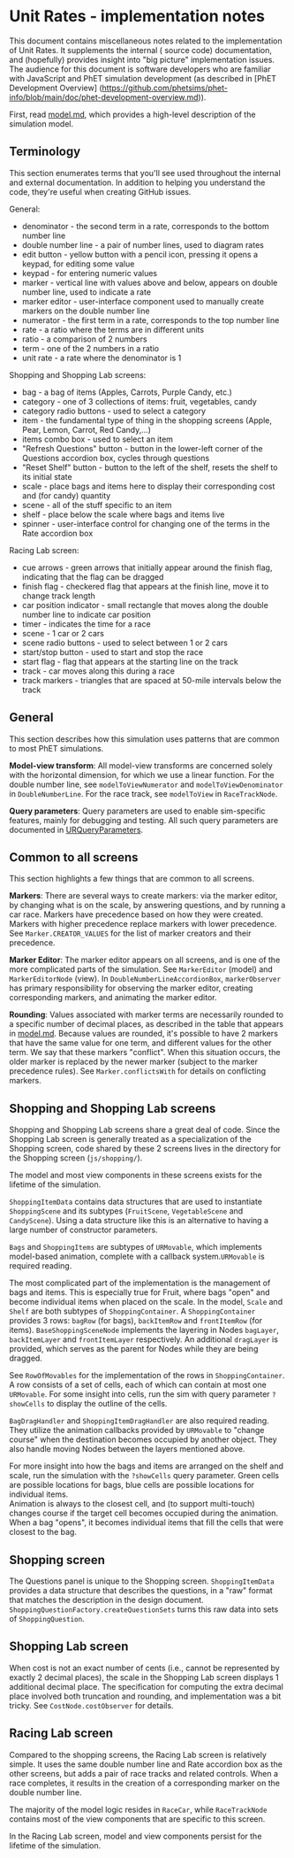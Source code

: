 # Unit Rates - implementation notes

This document contains miscellaneous notes related to the implementation of Unit Rates. It supplements the internal (
source code) documentation, and (hopefully) provides insight into
"big picture" implementation issues. The audience for this document is software developers who are familiar with
JavaScript and PhET simulation development (as described in [PhET Development Overview]
(https://github.com/phetsims/phet-info/blob/main/doc/phet-development-overview.md)).

First, read [model.md](https://github.com/phetsims/unit-rates/blob/main/doc/model.md), which provides a high-level
description of the simulation model.

## Terminology

This section enumerates terms that you'll see used throughout the internal and external documentation. In addition to
helping you understand the code, they're useful when creating GitHub issues.

General:

* denominator - the second term in a rate, corresponds to the bottom number line
* double number line - a pair of number lines, used to diagram rates
* edit button - yellow button with a pencil icon, pressing it opens a keypad, for editing some value
* keypad - for entering numeric values
* marker - vertical line with values above and below, appears on double number line, used to indicate a rate
* marker editor - user-interface component used to manually create markers on the double number line
* numerator - the first term in a rate, corresponds to the top number line
* rate - a ratio where the terms are in different units
* ratio - a comparison of 2 numbers
* term - one of the 2 numbers in a ratio
* unit rate - a rate where the denominator is 1

Shopping and Shopping Lab screens:

* bag - a bag of items (Apples, Carrots, Purple Candy, etc.)
* category - one of 3 collections of items: fruit, vegetables, candy
* category radio buttons - used to select a category
* item - the fundamental type of thing in the shopping screens (Apple, Pear, Lemon, Carrot, Red Candy,...)
* items combo box - used to select an item
* "Refresh Questions" button - button in the lower-left corner of the Questions accordion box, cycles through questions
* "Reset Shelf" button - button to the left of the shelf, resets the shelf to its initial state
* scale - place bags and items here to display their corresponding cost and (for candy) quantity
* scene - all of the stuff specific to an item
* shelf - place below the scale where bags and items live
* spinner - user-interface control for changing one of the terms in the Rate accordion box

Racing Lab screen:

* cue arrows - green arrows that initially appear around the finish flag, indicating that the flag can be dragged
* finish flag - checkered flag that appears at the finish line, move it to change track length
* car position indicator - small rectangle that moves along the double number line to indicate car position
* timer - indicates the time for a race
* scene - 1 car or 2 cars
* scene radio buttons - used to select between 1 or 2 cars
* start/stop button - used to start and stop the race
* start flag - flag that appears at the starting line on the track
* track - car moves along this during a race
* track markers - triangles that are spaced at 50-mile intervals below the track

## General

This section describes how this simulation uses patterns that are common to most PhET simulations.

**Model-view transform**: All model-view transforms are concerned solely with the horizontal dimension, for which we use
a linear function. For the double number line, see `modelToViewNumerator` and `modelToViewDenominator`
in `DoubleNumberLine`. For the race track, see `modelToView` in `RaceTrackNode`.

**Query parameters**: Query parameters are used to enable sim-specific features, mainly for debugging and testing. All
such query parameters are documented in
[URQueryParameters](https://github.com/phetsims/unit-rates/blob/main/js/common/URQueryParameters.ts).

## Common to all screens

This section highlights a few things that are common to all screens.

**Markers**: There are several ways to create markers: via the marker editor, by changing what is on the scale, by
answering questions, and by running a car race. Markers have precedence based on how they were created. Markers with
higher precedence replace markers with lower precedence. See `Marker.CREATOR_VALUES` for the list of marker creators and
their precedence.

**Marker Editor**: The marker editor appears on all screens, and is one of the more complicated parts of the simulation.
See `MarkerEditor` (model) and
`MarkerEditorNode` (view). In `DoubleNumberLineAccordionBox`, `markerObserver` has primary responsibility for observing
the marker editor, creating corresponding markers, and animating the marker editor.

**Rounding**: Values associated with marker terms are necessarily rounded to a specific number of decimal places, as
described in the table that appears in [model.md](https://github.com/phetsims/unit-rates/blob/main/doc/model.md).
Because values are rounded, it's possible to have 2 markers that have the same value for one term, and different values
for the other term. We say that these markers "conflict". When this situation occurs, the older marker is replaced by
the newer marker (subject to the marker precedence rules). See `Marker.conflictsWith`
for details on conflicting markers.

## Shopping and Shopping Lab screens

Shopping and Shopping Lab screens share a great deal of code. Since the Shopping Lab screen is generally treated as a
specialization of the Shopping screen, code shared by these 2 screens lives in the directory for the Shopping
screen (`js/shopping/`).

The model and most view components in these screens exists for the lifetime of the simulation.

`ShoppingItemData` contains data structures that are used to instantiate `ShoppingScene` and its
subtypes (`FruitScene`, `VegetableScene` and `CandyScene`). Using a data structure like this is an alternative to having a large number of constructor parameters.

`Bags` and `ShoppingItems` are subtypes of `URMovable`, which implements model-based animation, complete with a callback
system.`URMovable` is required reading.

The most complicated part of the implementation is the management of bags and items. This is especially true for Fruit,
where bags "open" and become individual items when placed on the scale. In the model, `Scale` and `Shelf` are both
subtypes of `ShoppingContainer`. A `ShoppingContainer`
provides 3 rows: `bagRow` (for bags), `backItemRow` and `frontItemRow` (for items).  `BaseShoppingSceneNode`
implements the layering in Nodes `bagLayer`, `backItemLayer` and `frontItemLayer` respectively. An
additional `dragLayer` is provided, which serves as the parent for Nodes while they are being dragged.

See `RowOfMovables` for the implementation of the rows in `ShoppingContainer`. A row consists of a set of cells, each of
which can contain at most one `URMovable`. For some insight into cells, run the sim with query parameter `?showCells` to
display the outline of the cells.

`BagDragHandler` and `ShoppingItemDragHandler` are also required reading. They utilize the animation callbacks provided
by
`URMovable` to "change course" when the destination becomes occupied by another object. They also handle moving Nodes
between the layers mentioned above.

For more insight into how the bags and items are arranged on the shelf and scale, run the simulation with
the `?showCells`
query parameter. Green cells are possible locations for bags, blue cells are possible locations for individual items.  
Animation is always to the closest cell, and (to support multi-touch) changes course if the target cell becomes occupied
during the animation. When a bag "opens", it becomes individual items that fill the cells that were closest to the bag.

## Shopping screen

The Questions panel is unique to the Shopping screen. `ShoppingItemData` provides a data structure that describes the
questions, in a "raw" format that matches the description in the design document. `ShoppingQuestionFactory.createQuestionSets` turns this raw data into sets of `ShoppingQuestion`.

## Shopping Lab screen

When cost is not an exact number of cents (i.e., cannot be represented by exactly 2 decimal places), the scale in the
Shopping Lab screen displays 1 additional decimal place. The specification for computing the extra decimal place
involved both truncation and rounding, and implementation was a bit tricky. See `CostNode.costObserver` for details.

## Racing Lab screen

Compared to the shopping screens, the Racing Lab screen is relatively simple. It uses the same double number line and
Rate accordion box as the other screens, but adds a pair of race tracks and related controls. When a race completes, it
results in the creation of a corresponding marker on the double number line.

The majority of the model logic resides in `RaceCar`, while `RaceTrackNode` contains most of the view components that
are specific to this screen.

In the Racing Lab screen, model and view components persist for the lifetime of the simulation.
